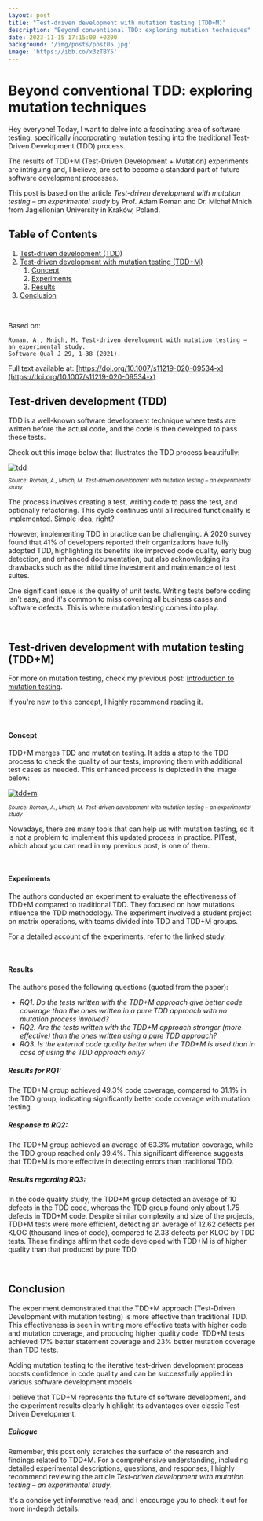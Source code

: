 ```yaml
---
layout: post
title: "Test-driven development with mutation testing (TDD+M)"
description: "Beyond conventional TDD: exploring mutation techniques"
date: 2023-11-15 17:15:00 +0200
background: '/img/posts/post05.jpg'
image: 'https://ibb.co/x3zTBY5'
---
```


# Beyond conventional TDD: exploring mutation techniques

Hey everyone! Today, I want to delve into a fascinating area of software testing,
specifically incorporating mutation testing into the traditional Test-Driven Development (TDD) process.

The results of TDD+M (Test-Driven Development + Mutation) experiments are intriguing and, 
I believe, are set to become a standard part of future software development processes.

This post is based on the article *Test-driven development with mutation testing – an experimental study* by Prof. Adam Roman and Dr. Michał Mnich 
from Jagiellonian University in Kraków, Poland.
&nbsp;
## Table of Contents

1. [Test-driven development (TDD)](#tdd)
2. [Test-driven development with mutation testing (TDD+M)](#tdd+m)
    1. [Concept](#concept)
    2. [Experiments](#experiments)
    3. [Results](#results)
3. [Conclusion](#conclusion)

&nbsp;

Based on:
```
Roman, A., Mnich, M. Test-driven development with mutation testing – an experimental study. 
Software Qual J 29, 1–38 (2021).
```

Full text available at: [https://doi.org/10.1007/s11219-020-09534-x](https://doi.org/10.1007/s11219-020-09534-x)
&nbsp;
## Test-driven development (TDD) <a name="tdd"></a>

TDD is a well-known software development technique where tests are written before the actual code, 
and the code is then developed to pass these tests.

Check out this image below that illustrates the TDD process beautifully:

<a href="https://ibb.co/DrrRBcB">
    <img src="https://i.ibb.co/hYYmGQG/p1.png" alt="tdd">
</a>
<p style="font-size: 11px; font-style: italic;">Source: Roman, A., Mnich, M. Test-driven development with mutation testing – an experimental study</p>


The process involves creating a test, writing code to pass the test, and optionally refactoring. 
This cycle continues until all required functionality is implemented.
Simple idea, right? 

However, implementing TDD in practice can be challenging. 
A 2020 survey found that 41% of developers reported their organizations have fully adopted TDD, 
highlighting its benefits like improved code quality, early bug detection, and enhanced documentation, 
but also acknowledging its drawbacks such as the initial time investment and maintenance of test suites.


One significant issue is the quality of unit tests. 
Writing tests before coding isn’t easy, and it's common to miss covering all business cases and software defects. 
This is where mutation testing comes into play.

&nbsp;
## Test-driven development with mutation testing (TDD+M) <a name="tdd+m"></a>

For more on mutation testing, check my previous post: [Introduction to mutation testing](https://wszlosek.github.io/DevDawn/2023/07/15/introduction-to-mutation-testing-scala.html).

If you're new to this concept, I highly recommend reading it.

&nbsp;
#### Concept

TDD+M merges TDD and mutation testing. It adds a step to the TDD process to check the quality of our tests, improving them with additional test cases as needed.
This enhanced process is depicted in the image below:

<a href="https://ibb.co/V9nB5SP"><img src="https://i.ibb.co/xL95djR/Zrzut-ekranu-2023-11-12-o-15-16-19.png" alt="tdd+m" border="0"></a>
<p style="font-size: 11px; font-style: italic;">Source: Roman, A., Mnich, M. Test-driven development with mutation testing – an experimental study</p>

Nowadays, there are many tools that can help us with mutation testing, so it is not a problem to implement this updated process in practice.
PITest, which about you can read in my previous post, is one of them.

&nbsp;
#### Experiments

The authors conducted an experiment to evaluate the effectiveness of TDD+M compared to traditional TDD. 
They focused on how mutations influence the TDD methodology. The experiment involved a student project on matrix operations, 
with teams divided into TDD and TDD+M groups.

For a detailed account of the experiments, refer to the linked study.

&nbsp;
#### Results

The authors posed the following questions (quoted from the paper):
* *RQ1. Do the tests written with the TDD+M approach give better code coverage than the ones written in a pure TDD approach with no mutation process involved?*
* *RQ2. Are the tests written with the TDD+M approach stronger (more effective) than the ones written using a pure TDD approach?*
* *RQ3. Is the external code quality better when the TDD+M is used than in case of using the TDD approach only?*
&nbsp;
##### Results for RQ1:
The TDD+M group achieved 49.3% code coverage, compared to 31.1% in the TDD group, indicating significantly better code coverage with mutation testing.

##### Response to RQ2:
The TDD+M group achieved an average of 63.3% mutation coverage, while the TDD group reached only 39.4%. 
This significant difference suggests that TDD+M is more effective in detecting errors than traditional TDD.

##### Results regarding RQ3:
In the code quality study, the TDD+M group detected an average of 10 defects in the TDD code,
whereas the TDD group found only about 1.75 defects in TDD+M code. Despite similar complexity and size of the projects,
TDD+M tests were more efficient, detecting an average of 12.62 defects per KLOC (thousand lines of code), 
compared to 2.33 defects per KLOC by TDD tests. These findings affirm that code developed with TDD+M is of higher quality than that produced by pure TDD.

&nbsp;
## Conclusion

The experiment demonstrated that the TDD+M approach (Test-Driven Development with mutation testing) is more effective than traditional TDD.
This effectiveness is seen in writing more effective tests with higher code and mutation coverage, and producing higher quality code.
TDD+M tests achieved 17% better statement coverage and 23% better mutation coverage than TDD tests.

Adding mutation testing to the iterative test-driven development process boosts confidence in code quality and can be successfully
applied in various software development models.


I believe that TDD+M represents the future of software development, and the experiment results clearly highlight its advantages over classic Test-Driven Development.
&nbsp;
##### Epilogue

Remember, this post only scratches the surface of the research and findings related to TDD+M. 
For a comprehensive understanding, including detailed experimental descriptions, questions, and responses, 
I highly recommend reviewing the article *Test-driven development with mutation testing – an experimental study*.


It's a concise yet informative read, and I encourage you to check it out for more in-depth details.
<br/><br/>

<script src="https://utteranc.es/client.js"
        repo="wszlosek/DevDawn"
        issue-term="title"
        theme="github-light"
        crossorigin="anonymous"
        async>
</script>

